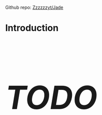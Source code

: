 <!--title: Jade-->
<!--description: <b>Ja</b>va <b>D</b>anmaku <b>E</b>ngine-->
<!--priority: 20200807-->

Github repo: [Zzzzzzyt/Jade](https://www.github.com/Zzzzzzyt/Jade)

# Introduction

<i class="fa fa-spin"><h1 style="font-size:100px;">TODO</h1></i>